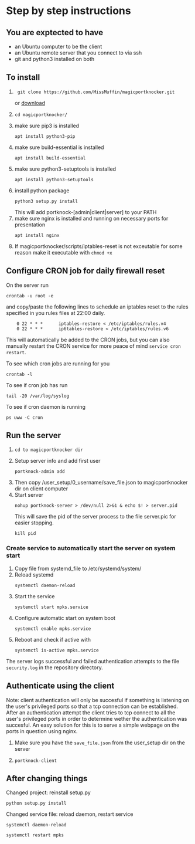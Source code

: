 # Step by step instructions

## You are exptected to have
- an Ubuntu computer to be the client
- an Ubuntu remote server that you connect to via ssh
- git and python3 installed on both

## To install 
1. ```
    git clone https://github.com/MissMuffin/magicportknocker.git
    ```
    or [download](https://github.com/MissMuffin/magicportknocker/archive/master.zip)
3.  ```
    cd magicportknocker/
    ``` 
4. make sure pip3 is installed 
    ```
    apt install python3-pip
    ```
5. make sure build-essential is installed 
    ```
    apt install build-essential
    ```
8. make sure python3-setuptools is installed
    ```
    apt install python3-setuptools
    ```
9.  install python package
    ```
    python3 setup.py install
    ```
    This will add portknock-[admin|client|server] to your PATH
10. make sure nginx is installed and running on necessary ports for presentation
    ```
    apt install nginx
    ```
11. If magicportknocker/scripts/iptables-reset is not exceutable for some reason make it executable with ```chmod +x```

## Configure CRON job for daily firewall reset
On the server run
```
crontab -u root -e
```
and copy/paste the following lines to schedule an iptables reset to the rules specified in you rules files at 22:00 daily.
```
    0 22 * * *      iptables-restore < /etc/iptables/rules.v4
    0 22 * * *      ip6tables-restore < /etc/iptables/rules.v6
```
This will automatically be added to the CRON jobs, but you can also manually restart the CRON service for more peace of mind ```service cron restart```.

To see which cron jobs are running for you
```
crontab -l
```
To see if cron job has run
```
tail -20 /var/log/syslog
```
To see if cron daemon is running
```
ps uww -C cron
```

## Run the server
1. 
    ```
    cd to magicportknocker dir
    ```
2. Setup server info and add first user
    ```
    portknock-admin add
    ```
3. Then copy /user_setup/0_username/save_file.json to magicportknocker dir on client computer
4. Start server
    ```
    nohup portknock-server > /dev/null 2>&1 & echo $! > server.pid
    ```
    This will save the pid of the server process to the file server.pic for easier stopping.
    ```
    kill pid
    ```

### Create service to automatically start the server on system start
1. Copy file from systemd_file to /etc/systemd/system/
2. Reload systemd
   ```
   systemctl daemon-reload
   ```
3. Start the service
    ```
    systemctl start mpks.service
    ```
4. Configure automatic start on system boot
    ```
    systemctl enable mpks.service
    ```
5. Reboot and check if active with 
   ```
   systemctl is-active mpks.service
   ```


The server logs successful and failed authentication attempts to the file ```security.log``` in the repository directory.

## Authenticate using the client
Note: client authentication will only be succesful if something is listening on the user's privileged ports so that a tcp connection can be established. After an authentication attempt the client tries to tcp connect to all the user's privileged ports in order to determine wether the authentication was succesful. An easy solution for this is to serve a simple webpage on the ports in question using nginx.

1. Make sure you have the ```save_file.json``` from the user_setup dir on the server
2. 
    ```
    portknock-client
    ```

## After changing things

Changed project: reinstall setup.py
```
python setup.py install
```

Changed service file: reload daemon, restart service
```
systemctl daemon-reload

systemctl restart mpks
```
